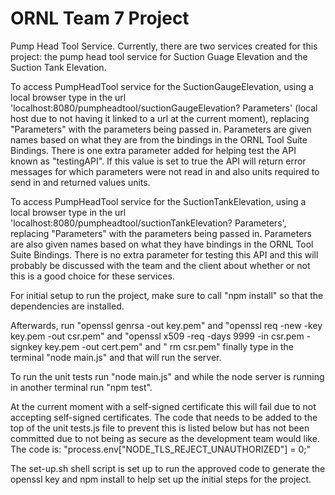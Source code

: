 # ORNL Team 7 Project

Pump Head Tool Service.  Currently, there are two services created for this project:  the pump head tool service for Suction Guage Elevation and the Suction Tank Elevation.

To access PumpHeadTool service for the SuctionGaugeElevation, using a local browser type in the url 'localhost:8080/pumpheadtool/suctionGaugeElevation? Parameters' (local host due to not having it linked to a url at the current moment), replacing "Parameters" with the parameters being passed in.  Parameters are given names based on what they are from the bindings in the ORNL Tool Suite Bindings.  There is one extra parameter added for helping test the API known as "testingAPI".  If this value is set to true the API will return error messages for which parameters were not read in and also units required to send in and returned values units.

To access PumpHeadTool service for the SuctionTankElevation, using a local browser type in the url 'localhost:8080/pumpheadtool/suctionTankElevation? Parameters', replacing "Parameters" with the parameters being passed in.  Parameters are also given names based on what they have bindings in the ORNL Tool Suite Bindings.  There is no extra parameter for testing this API and this will probably be discussed with the team and the client about whether or not this is a good choice for these services.

For initial setup to run the project, make sure to call "npm install" so that the dependencies are installed.

Afterwards, run "openssl genrsa -out key.pem" and "openssl req -new -key key.pem -out csr.pem" and "openssl x509 -req -days 9999 -in csr.pem -signkey key.pem -out cert.pem" and " rm csr.pem"
finally type in the terminal "node main.js" and that will run the server.

To run the unit tests run "node main.js" and while the node server is running in another terminal run "npm test". 

At the current moment with a self-signed certificate this will fail due to not accepting self-signed certificates. The code that needs to be added to the top of the unit tests.js file to prevent this is listed below but has not been committed due to not being as secure as the development team would like. The code is: "process.env["NODE_TLS_REJECT_UNAUTHORIZED"] = 0;"

The set-up.sh shell script is set up to run the approved code to generate the openssl key and npm install to help set up the initial steps for the project.
